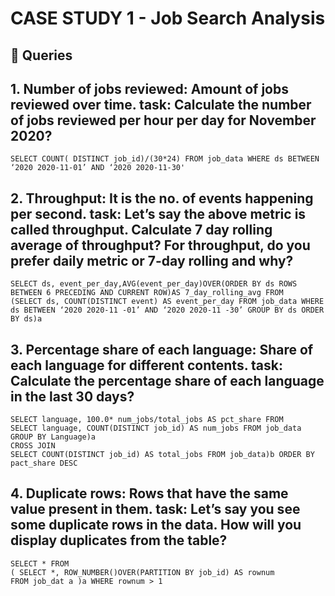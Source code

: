 # CASE STUDY 1 - Job Search Analysis
## 🤩 Queries
## 1. Number of jobs reviewed: Amount of jobs reviewed over time. task: Calculate the number of jobs reviewed per hour per day for November 2020?
```
SELECT COUNT( DISTINCT job_id)/(30*24) FROM job_data WHERE ds BETWEEN ‘2020 2020-11-01’ AND ‘2020 2020-11-30'
```

## 2. Throughput: It is the no. of events happening per second. task: Let’s say the above metric is called throughput. Calculate 7 day rolling average of throughput? For throughput, do you prefer daily metric or 7-day rolling and why?
```
SELECT ds, event_per_day,AVG(event_per_day)OVER(ORDER BY ds ROWS BETWEEN 6 PRECEDING AND CURRENT ROW)AS 7_day_rolling_avg FROM
(SELECT ds, COUNT(DISTINCT event) AS event_per_day FROM job_data WHERE
ds BETWEEN ‘2020 2020-11 -01’ AND ‘2020 2020-11 -30’ GROUP BY ds ORDER BY ds)a
```

## 3. Percentage share of each language: Share of each language for different contents. task: Calculate the percentage share of each language in the last 30 days?
```
SELECT language, 100.0* num_jobs/total_jobs AS pct_share FROM
SELECT language, COUNT(DISTINCT job_id) AS num_jobs FROM job_data
GROUP BY Language)a
CROSS JOIN
SELECT COUNT(DISTINCT job_id) AS total_jobs FROM job_data)b ORDER BY pact_share DESC
```

## 4. Duplicate rows: Rows that have the same value present in them. task: Let’s say you see some duplicate rows in the data. How will you display duplicates from the table?
```
SELECT * FROM
( SELECT *, ROW_NUMBER()OVER(PARTITION BY job_id) AS rownum
FROM job_dat a )a WHERE rownum > 1
```
